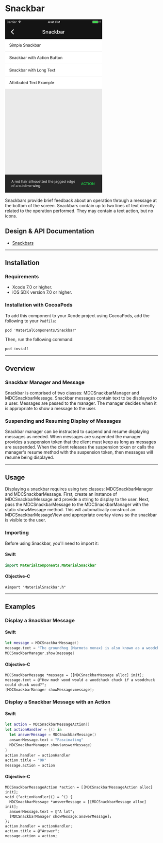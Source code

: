 <!--docs:
title: "Snackbar"
layout: detail
section: components
excerpt: "Snackbars provide brief feedback about an operation through a message at the bottom of the screen."
iconId: toast
-->

# Snackbar

<!--{% if site.link_to_site == "true" %}-->
<div class="article__asset article__asset--screenshot">
  <img src="docs/assets/snackbar.png" alt="Snackbar" width="320">
</div>
<!--{% else %}
<div class="article__asset article__asset--screenshot" markdown="1">
  <video src="docs/assets/snackbar.mp4" autoplay loop></video>
</div>
{% endif %}-->

Snackbars provide brief feedback about an operation through a message at the bottom of the screen.
Snackbars contain up to two lines of text directly related to the operation performed. They may
contain a text action, but no icons.
<!--{: .article__intro }-->

## Design & API Documentation

<ul class="icon-list">
  <li class="icon-spec"><a href="https://material.google.com/components/snackbars-toasts.html">Snackbars</a></li>
</ul>

- - -

## Installation

### Requirements

- Xcode 7.0 or higher.
- iOS SDK version 7.0 or higher.

### Installation with CocoaPods

To add this component to your Xcode project using CocoaPods, add the following to your `Podfile`:

~~~
pod 'MaterialComponents/Snackbar'
~~~

Then, run the following command:

~~~ bash
pod install
~~~

- - -

## Overview

### Snackbar Manager and Message

Snackbar is comprised of two classes: MDCSnackbarManager and MDCSnackbarMessage. Snackbar messages
contain text to be displayed to a user. Messages are passed to the manager. The manager decides when
it is appropriate to show a message to the user.

### Suspending and Resuming Display of Messages

Snackbar manager can be instructed to suspend and resume displaying messages as needed. When
messages are suspended the manager provides a suspension token that the client must keep as long as
messages are suspended. When the client releases the suspension token or calls the manager's resume
method with the suspension token, then messages will resume being displayed.

- - -

## Usage

Displaying a snackbar requires using two classes: MDCSnackbarManager and MDCSnackbarMessage.
First, create an instance of MDCSnackbarMessage and provide a string to display to the user. Next,
pass the MDCSnackbarMessage to the MDCSnackbarManager with the static showMessage method. This will
automatically construct an MDCSnackbarMessageView and appropriate overlay views so the snackbar is
visible to the user.

### Importing

Before using Snackbar, you'll need to import it:

<!--<div class="material-code-render" markdown="1">-->
#### Swift
~~~ swift
import MaterialComponents.MaterialSnackbar
~~~

#### Objective-C
~~~ objc
#import "MaterialSnackbar.h"
~~~
<!--</div>-->

- - -

## Examples

### Display a Snackbar Message

<!--<div class="material-code-render" markdown="1">-->
#### Swift

~~~ swift
let message = MDCSnackbarMessage()
message.text = "The groundhog (Marmota monax) is also known as a woodchuck or whistlepig."
MDCSnackbarManager.show(message)
~~~

#### Objective-C

~~~ objc
MDCSnackbarMessage *message = [[MDCSnackbarMessage alloc] init];
message.text = @"How much wood would a woodchuck chuck if a woodchuck could chuck wood?";
[MDCSnackbarManager showMessage:message];
~~~
<!--</div>-->

### Display a Snackbar Message with an Action

<!--<div class="material-code-render" markdown="1">-->
#### Swift

~~~ swift
let action = MDCSnackbarMessageAction()
let actionHandler = {() in
  let answerMessage = MDCSnackbarMessage()
  answerMessage.text = "Fascinating"
  MDCSnackbarManager.show(answerMessage)
}
action.handler = actionHandler
action.title = "OK"
message.action = action
~~~

#### Objective-C

~~~ objc
MDCSnackbarMessageAction *action = [[MDCSnackbarMessageAction alloc] init];
void (^actionHandler)() = ^() {
  MDCSnackbarMessage *answerMessage = [[MDCSnackbarMessage alloc] init];
  answerMessage.text = @"A lot";
  [MDCSnackbarManager showMessage:answerMessage];
};
action.handler = actionHandler;
action.title = @"Answer";
message.action = action;
~~~
<!--</div>-->
